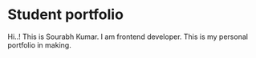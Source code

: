 # Student portfolio

Hi..! This is Sourabh Kumar.
I am frontend developer.
This is my personal portfolio in making.
